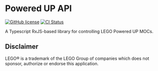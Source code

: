 # Powered UP API

[![GitHub license](https://img.shields.io/github/license/nvsukhanov/poweredup-api)](https://github.com/nvsukhanov/poweredup-api/blob/main/LICENSE.md)
[![CI Status](https://github.com/nvsukhanov/poweredup-api/actions/workflows/ci.yml/badge.svg)](https://github.com/nvsukhanov/poweredup-api/actions)

A Typescript RxJS-based library for controlling LEGO Powered UP MOCs.

## Disclaimer

LEGO® is a trademark of the LEGO Group of companies which does not sponsor, authorize or endorse this application.
